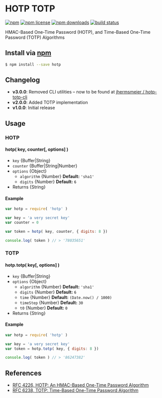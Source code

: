 # HOTP TOTP
[![npm](https://img.shields.io/npm/v/hotp.svg?style=flat-square)](https://npmjs.com/package/hotp)
[![npm license](https://img.shields.io/npm/l/hotp.svg?style=flat-square)](https://npmjs.com/package/hotp)
[![npm downloads](https://img.shields.io/npm/dm/hotp.svg?style=flat-square)](https://npmjs.com/package/hotp)
[![build status](https://img.shields.io/travis/jhermsmeier/node-hotp/master.svg?style=flat-square)](https://travis-ci.org/jhermsmeier/node-hotp)

HMAC-Based One-Time Password (HOTP), and Time-Based One-Time Password (TOTP) Algorithms

## Install via [npm](https://npmjs.com)

```sh
$ npm install --save hotp
```

## Changelog

- **v3.0.0**: Removed CLI utilities – now to be found at [jhermsmeier / hotp-totp-cli](https://github.com/jhermsmeier/hotp-totp-cli)
- **v2.0.0**: Added TOTP implementation
- **v1.0.0**: Initial release

## Usage

### HOTP

#### hotp( key, counter[, options] )

- `key` {Buffer|String}
- `counter` {Buffer|String|Number}
- `options` {Object}
  - `algorithm` {Number} **Default:** `'sha1'`
  - `digits` {Number} **Default:** `6`
- Returns {String}

#### Example

```js
var hotp = require( 'hotp' )

var key = 'a very secret key'
var counter = 0

var token = hotp( key, counter, { digits: 8 })

console.log( token ) // > '78035651'
```

### TOTP

#### hotp.totp( key[, options] )

- `key` {Buffer|String}
- `options` {Object}
  - `algorithm` {Number} **Default:** `'sha1'`
  - `digits` {Number} **Default:** `6`
  - `time` {Number} **Default:** `(Date.now() / 1000)`
  - `timeStep` {Number} **Default:** `30`
  - `t0` {Number} **Default:** `0`
- Returns {String}

#### Example

```js
var hotp = require( 'hotp' )

var key = 'a very secret key'
var token = hotp.totp( key, { digits: 8 })

console.log( token ) // > '86247382'
```

## References

- [RFC 4226, HOTP: An HMAC-Based One-Time Password Algorithm](https://tools.ietf.org/html/rfc4226)
- [RFC 6238, TOTP: Time-Based One-Time Password Algorithm](https://tools.ietf.org/html/rfc6238)
